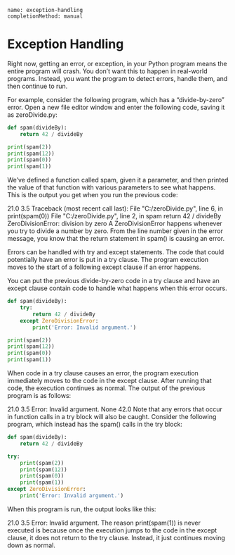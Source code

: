 ```ngMeta
name: exception-handling
completionMethod: manual
```
# Exception Handling
Right now, getting an error, or exception, in your Python program means the entire program will crash. You don’t want this to happen in real-world programs. Instead, you want the program to detect errors, handle them, and then continue to run.

For example, consider the following program, which has a “divide-by-zero” error. Open a new file editor window and enter the following code, saving it as zeroDivide.py:

```python
def spam(divideBy):
    return 42 / divideBy

print(spam(2))
print(spam(12))
print(spam(0))
print(spam(1))
```
We’ve defined a function called spam, given it a parameter, and then printed the value of that function with various parameters to see what happens. This is the output you get when you run the previous code:


21.0
3.5
Traceback (most recent call last):
  File "C:/zeroDivide.py", line 6, in <module>
    print(spam(0))
  File "C:/zeroDivide.py", line 2, in spam
    return 42 / divideBy
ZeroDivisionError: division by zero
A ZeroDivisionError happens whenever you try to divide a number by zero. From the line number given in the error message, you know that the return statement in spam() is causing an error.

Errors can be handled with try and except statements. The code that could potentially have an error is put in a try clause. The program execution moves to the start of a following except clause if an error happens.

You can put the previous divide-by-zero code in a try clause and have an except clause contain code to handle what happens when this error occurs.

```python
def spam(divideBy):
    try:
        return 42 / divideBy
    except ZeroDivisionError:
        print('Error: Invalid argument.')

print(spam(2))
print(spam(12))
print(spam(0))
print(spam(1))
```
When code in a try clause causes an error, the program execution immediately moves to the code in the except clause. After running that code, the execution continues as normal. The output of the previous program is as follows:


21.0
3.5
Error: Invalid argument.
None
42.0
Note that any errors that occur in function calls in a try block will also be caught. Consider the following program, which instead has the spam() calls in the try block:

```python
def spam(divideBy):
    return 42 / divideBy

try:
    print(spam(2))
    print(spam(12))
    print(spam(0))
    print(spam(1))
except ZeroDivisionError:
    print('Error: Invalid argument.')
```
When this program is run, the output looks like this:


21.0
3.5
Error: Invalid argument.
The reason print(spam(1)) is never executed is because once the execution jumps to the code in the except clause, it does not return to the try clause. Instead, it just continues moving down as normal.